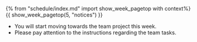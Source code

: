 {% from "schedule/index.md" import show_week_pagetop with context%}
{{ show_week_pagetop(5, "notices") }}

<!--
 
- Complete the graded exercise `Project Preparation: 2 KLoC`
- Achieve `Project Milestone v1.0`

-->

* You will start moving towards the team project this week.
* Please pay attention to the instructions regarding the team tasks.